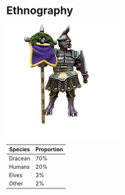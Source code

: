 # Ethnography
![Dracean soldier](dracean.png)

| Species | Proportion |
| ------- | ---------- |
| Dracean | 70%        |
| Humans  | 20%        |
| Elves   | 3%         |
| Other   | 2%         |
